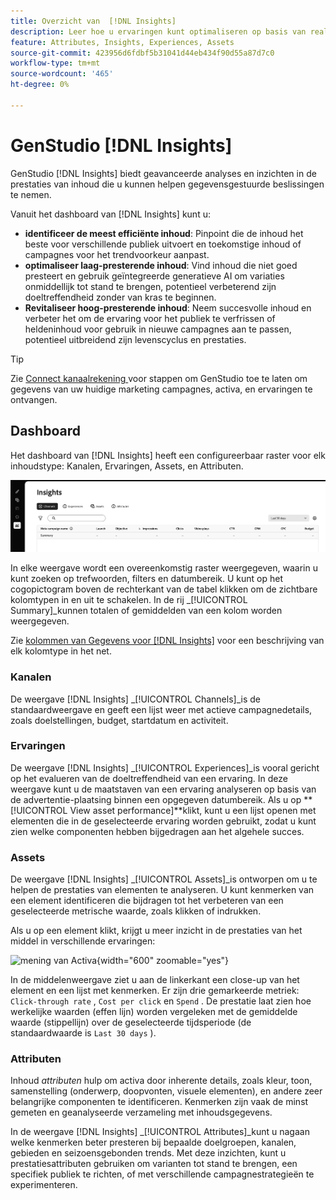 ```yaml
---
title: Overzicht van  [!DNL Insights]
description: Leer hoe u ervaringen kunt optimaliseren op basis van real-time waarden voor inhoudsprestaties.
feature: Attributes, Insights, Experiences, Assets
source-git-commit: 423956d6fdbf5b31041d44eb434f90d55a87d7c0
workflow-type: tm+mt
source-wordcount: '465'
ht-degree: 0%

---
```



# GenStudio [!DNL Insights]

GenStudio [!DNL Insights] biedt geavanceerde analyses en inzichten in de prestaties van inhoud die u kunnen helpen gegevensgestuurde beslissingen te nemen.

Vanuit het dashboard van [!DNL Insights] kunt u:

- **identificeer de meest efficiënte inhoud**: Pinpoint die de inhoud het beste voor verschillende publiek uitvoert en toekomstige inhoud of campagnes voor het trendvoorkeur aanpast.
- **optimaliseer laag-presterende inhoud**: Vind inhoud die niet goed presteert en gebruik geïntegreerde generatieve AI om variaties onmiddellijk tot stand te brengen, potentieel verbeterend zijn doeltreffendheid zonder van kras te beginnen.
- **Revitaliseer hoog-presterende inhoud**: Neem succesvolle inhoud en verbeter het om de ervaring voor het publiek te verfrissen of heldeninhoud voor gebruik in nieuwe campagnes aan te passen, potentieel uitbreidend zijn levenscyclus en prestaties.

>[!TIP]
>
>Zie [ Connect kanaalrekening ](connect-channel.md) voor stappen om GenStudio toe te laten om gegevens van uw huidige marketing campagnes, activa, en ervaringen te ontvangen.

## Dashboard

Het dashboard van [!DNL Insights] heeft een configureerbaar raster voor elk inhoudstype: Kanalen, Ervaringen, Assets, en Attributen.

![[!DNL Insights] dashboard ](/help/assets/insights-dashboard.png)

In elke weergave wordt een overeenkomstig raster weergegeven, waarin u kunt zoeken op trefwoorden, filters en datumbereik. U kunt op het cogopictogram boven de rechterkant van de tabel klikken om de zichtbare kolomtypen in en uit te schakelen. In de rij _[!UICONTROL Summary]_kunnen totalen of gemiddelden van een kolom worden weergegeven.

Zie [ kolommen van Gegevens voor  [!DNL Insights]](data-columns.md) voor een beschrijving van elk kolomtype in het net.

### Kanalen

De weergave [!DNL Insights] _[!UICONTROL Channels]_is de standaardweergave en geeft een lijst weer met actieve campagnedetails, zoals doelstellingen, budget, startdatum en activiteit.

### Ervaringen

De weergave [!DNL Insights] _[!UICONTROL Experiences]_is vooral gericht op het evalueren van de doeltreffendheid van een ervaring. In deze weergave kunt u de maatstaven van een ervaring analyseren op basis van de advertentie-plaatsing binnen een opgegeven datumbereik. Als u op **[!UICONTROL View asset performance]**klikt, kunt u een lijst openen met elementen die in de geselecteerde ervaring worden gebruikt, zodat u kunt zien welke componenten hebben bijgedragen aan het algehele succes.

### Assets

De weergave [!DNL Insights] _[!UICONTROL Assets]_is ontworpen om u te helpen de prestaties van elementen te analyseren. U kunt kenmerken van een element identificeren die bijdragen tot het verbeteren van een geselecteerde metrische waarde, zoals klikken of indrukken.

Als u op een element klikt, krijgt u meer inzicht in de prestaties van het middel in verschillende ervaringen:

![ mening van Activa ](/help/assets/insights-asset-view.png){width="600" zoomable="yes"}

In de middelenweergave ziet u aan de linkerkant een close-up van het element en een lijst met kenmerken. Er zijn drie gemarkeerde metriek: `Click-through rate` , `Cost per click` en `Spend` . De prestatie laat zien hoe werkelijke waarden (effen lijn) worden vergeleken met de gemiddelde waarde (stippellijn) over de geselecteerde tijdsperiode (de standaardwaarde is `Last 30 days` ).

### Attributen

Inhoud _attributen_ hulp om activa door inherente details, zoals kleur, toon, samenstelling (onderwerp, doopvonten, visuele elementen), en andere zeer belangrijke componenten te identificeren. Kenmerken zijn vaak de minst gemeten en geanalyseerde verzameling met inhoudsgegevens.

In de weergave [!DNL Insights] _[!UICONTROL Attributes]_kunt u nagaan welke kenmerken beter presteren bij bepaalde doelgroepen, kanalen, gebieden en seizoensgebonden trends. Met deze inzichten, kunt u prestatiesattributen gebruiken om varianten tot stand te brengen, een specifiek publiek te richten, of met verschillende campagnestrategieën te experimenteren.
